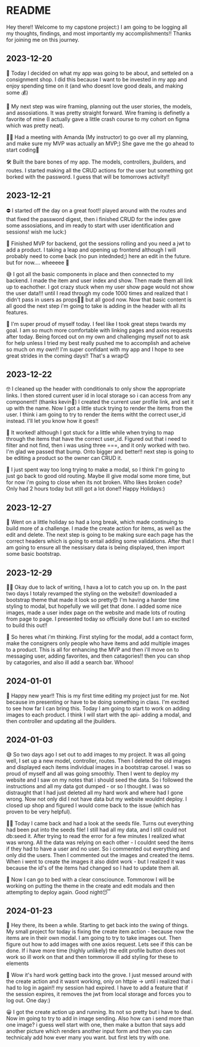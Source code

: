 # README

Hey there!! Welcome to my capstone project:)
I am going to be logging all my thoughts, findings, and most importantly my accomplishments!! Thanks for joining me on this journey.

## 2023-12-20

🧠 Today I decided on what my app was going to be about, and setteled on a consignment shop. I did this because I want to be invested in my app and enjoy spending time on it (and who doesnt love good deals, and making some 💰)

📝 My next step was wire framing, planning out the user stories, the models, and assosiations. It was pretty straight forward. Wire framing is definetly a favorite of mine (I actually gave a little crash course to my cohort on figma which was pretty neat).

👩‍🏫 Had a meeting with Amanda (My instructor) to go over all my planning, and make sure my MVP was actually an MVP;) She gave me the go ahead to start coding🥳

🛠️ Built the bare bones of my app. The models, controllers, jbuilders, and routes. I started making all the CRUD actions for the user but something got borked with the password. I guess that will be tomorrows activity!! 

## 2023-12-21

⛔️ I started off the day on a great foot!! played around with the routes and that fixed the password digest, then i finished CRUD for the index gave some assosiations, and im ready to start with user identification and sessions! wish me luck:)

🥳 Finished MVP for backend, got the sessions rolling and you need a jwt to add a product. I taking a leap and opening up frontend although I will probably need to come back (no pun intednded;) here an edit in the future. but for now.... wheeeee 🏁

😅 I got all the basic components in place and then connected to my backend. I made the item and user index and show. Then made them all link up to eachother. I got crazy stuck when my user show page would not show the user data!!! until I read through my code 1000 times and realized that I didn't pass in users as props🤦‍♀️ but all good now. Now that basic content is all good the next step i'm going to take is adding in the header with all its features.

👏 I'm super proud of myself today. I feel like I took great steps twards my goal. I am so much more comfortable with linking pages and axios requests after today. Being forced out on my own and challenging myself not to ask for help unless I tried my best really pushed me to accomplish and acheive so much on my own!! I'm super confidant with my app and I hope to see great strides in the coming days!! That's a wrap😊

## 2023-12-22

🤓 I cleaned up the header with conditionals to only show the appropriate links. I then stored current user id in local storage so i can access from any component!! (thanks kevin👏) I created the current user profile link, and set it up with the name. Now I got a little stuck trying to render the items from the user. I think i am going to try to render the items witht the correct user_id instead. I'll let you know how it goes!!

🥳 It worked! although I got stuck for a little while when trying to map through the items that have the correct user_id. Figured out that i need to filter and not find, then i was using three ===, and it only worked with two. I'm glad we passed that bump. Onto bigger and better!! next step is going to be editing a product so the owner can CRUD it.

🤨 I just spent way too long trying to make a modal, so I think I'm going to just go back to good old routing. Maybe ill give modal some more time, but for now i'm going to close when its not broken. Who likes broken code? Only had 2 hours today but still got a lot done!! Happy Holidays:)

## 2023-12-27

😬 Went on a little holiday so had a long break, which made continuing to build more of a challenge. I made the create action for items, as well as the edit and delete. The next step is going to be making sure each page has the correct headers which is going to entail adding some validations. After that I am going to ensure all the nessisary data is being displayed, then import some basic bootstrap. 

## 2023-12-29

😮‍💨 Okay due to lack of writing, I hava a lot to catch you up on. In the past two days I totaly revamped the styling on the website!! downloaded a bootstrap theme that made it look so pretty😍 I'm having a harder time styling to modal, but hopefully we will get that done. I added some nice images, made a user index page on the website and made lots of routing from page to page. I presented today so officially done but I am so excited to build this out!!

🧐 So heres what i'm thinking. First styling for the modal, add a contact form, make the consigners only people who have items and add multiple images to a product. This is all for enhancing the MVP and then i'll move on to messaging user, adding favorites, and then catagories!! then you can shop by catagories, and also ill add a search bar. Whooo!

## 2024-01-01

🥳 Happy new year!! This is my first time editing my project just for me. Not because im presenting or have to be doing something in class. I'm excited to see how far I can bring this. Today I am going to start to work on adding images to each product. I think I will start with the api- adding a modal, and then controller and updating all the jbuilders. 


## 2024-01-03

😅 So two days ago I set out to add images to my project. It was all going well, I set up a new model, controller, routes. Then I deleted the old images and displayed each items individual images in a bootstrap carosel. I was so proud of myself and all was going smoothly. Then I went to deploy my website and I saw on my notes that i should seed the data. So i followed the instructions and all my data got dumped - or so I thought. I was so distraught that I had just deleted all my hard work and where had I gone wrong. Now not only did I not have data but my website wouldnt deploy. I closed up shop and figured I would come back to the issue (which has proven to be very helpful).

😮‍💨 Today I came back and had a look at the seeds file. Turns out everything had been put into the seeds file! I still had all my data, and I still could not db:seed it. After trying to read the error for a few minutes I realized what was wrong. All the data was relying on each other  - I couldnt seed the items if they had to have a user and no user. So i commented out everything and only did the users. Then I commented out the images and created the items. When i went to create the images it also didnt work - but I realized it was because the id's of the items had changed so I had to update them all. 

🥰 Now I can go to bed with a clear consciounce. Tommorow I will be working on putting the theme in the create and edit modals and then attempting to deploy again. Good night😴

## 2024-01-23

👋 Hey there, its been a while. Starting to get back into the swing of things. My small project for today is fixing the create item action - because now the items are in their own modal. I am going to try to take images out. Then figure out how to add images with one axios request. Lets see if this can be done. If i have more time (highly unlikely) the edit profile button does not work so ill work on that and then tommorow ill add styling for these to elements

🤕 Wow it's hard work getting back into the grove. I just messed around with the create action and it wasnt working, only on httpie -> until i realized that i had to log in again!! my session had expired. I have to add a feature that if the session expires, it removes the jwt from local storage and forces you to log out. One day:) 

😀 I got the create action up and running. Its not so pretty but i have to deal. Now im going to try to add in image sending. Also how can i send more than one image? i guess well start with one, then make a button that says add another picture which renders another input form and then you can technicaly add how ever many you want. but first lets try with one.
